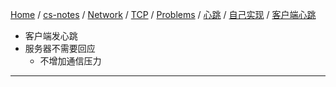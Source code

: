 [Home](https://mengxianbin.github.io) /
[cs-notes](https://mengxianbin.github.io/cs-notes/site) /
[Network](https://mengxianbin.github.io/cs-notes/site/Network) /
[TCP](https://mengxianbin.github.io/cs-notes/site/Network/TCP) /
[Problems](https://mengxianbin.github.io/cs-notes/site/Network/TCP/Problems) /
[心跳](https://mengxianbin.github.io/cs-notes/site/Network/TCP/Problems/%E5%BF%83%E8%B7%B3) /
[自己实现](https://mengxianbin.github.io/cs-notes/site/Network/TCP/Problems/%E5%BF%83%E8%B7%B3/%E8%87%AA%E5%B7%B1%E5%AE%9E%E7%8E%B0) /
[客户端心跳](https://mengxianbin.github.io/cs-notes/site/Network/TCP/Problems/%E5%BF%83%E8%B7%B3/%E8%87%AA%E5%B7%B1%E5%AE%9E%E7%8E%B0/%E5%AE%A2%E6%88%B7%E7%AB%AF%E5%BF%83%E8%B7%B3)

* 客户端发心跳
* 服务器不需要回应
    * 不增加通信压力

---
